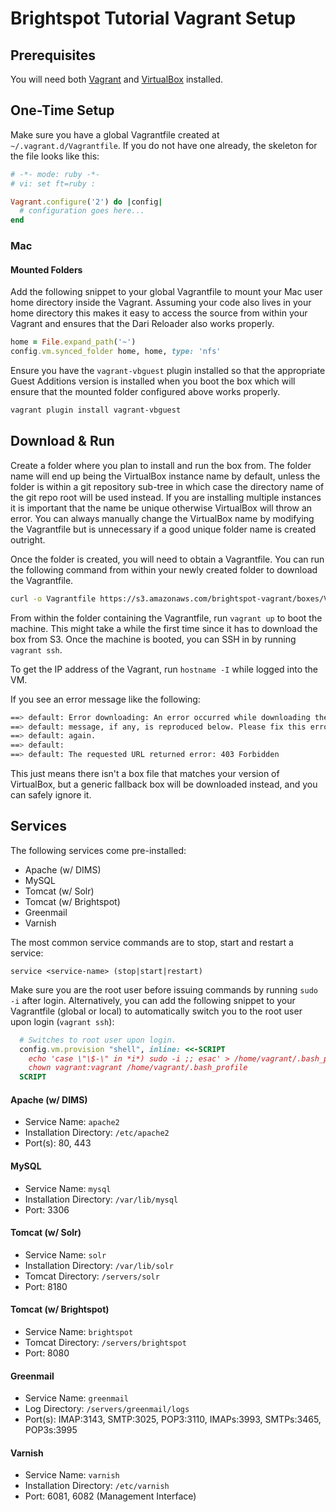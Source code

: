 # Brightspot Tutorial Vagrant Setup

## Prerequisites

You will need both [Vagrant](https://www.vagrantup.com/) and
[VirtualBox](https://www.virtualbox.org/) installed.

## One-Time Setup

Make sure you have a global Vagrantfile created at `~/.vagrant.d/Vagrantfile`.
If you do not have one already, the skeleton for the file looks like this:

```ruby
# -*- mode: ruby -*-
# vi: set ft=ruby :

Vagrant.configure('2') do |config|
  # configuration goes here...
end
```

### Mac

#### Mounted Folders

Add the following snippet to your global Vagrantfile to mount your Mac user home
directory inside the Vagrant. Assuming your code also lives in your home
directory this makes it easy to access the source from within your Vagrant and
ensures that the Dari Reloader also works properly.

```ruby
home = File.expand_path('~')
config.vm.synced_folder home, home, type: 'nfs'
```

Ensure you have the `vagrant-vbguest` plugin installed so that the appropriate
Guest Additions version is installed when you boot the box which will ensure
that the mounted folder configured above works properly.

```bash
vagrant plugin install vagrant-vbguest
```

## Download & Run

Create a folder where you plan to install and run the box from. The folder name
will end up being the VirtualBox instance name by default, unless the folder
is within a git repository sub-tree in which case the directory name of the
git repo root will be used instead. If you are installing multiple instances
it is important that the name be unique otherwise VirtualBox will throw an
error. You can always manually change the VirtualBox name by modifying the
Vagrantfile but is unnecessary if a good unique folder name is created outright.

Once the folder is created, you will need to obtain a Vagrantfile. You can run
the following command from within your newly created folder to download the
Vagrantfile.

```bash
curl -o Vagrantfile https://s3.amazonaws.com/brightspot-vagrant/boxes/Vagrantfile
```

From within the folder containing the Vagrantfile, run `vagrant up` to boot the
machine. This might take a while the first time since it has to download the
box from S3. Once the machine is booted, you can SSH in by running `vagrant ssh`.

To get the IP address of the Vagrant, run `hostname -I` while logged into the VM.

If you see an error message like the following:

```bash
==> default: Error downloading: An error occurred while downloading the remote file. The error
==> default: message, if any, is reproduced below. Please fix this error and try
==> default: again.
==> default: 
==> default: The requested URL returned error: 403 Forbidden
```

This just means there isn't a box file that matches your version of VirtualBox,
but a generic fallback box will be downloaded instead, and you can safely ignore
it.

## Services

The following services come pre-installed:

* Apache (w/ DIMS)
* MySQL
* Tomcat (w/ Solr)
* Tomcat (w/ Brightspot)
* Greenmail
* Varnish

The most common service commands are to stop, start and restart a service:

```
service <service-name> (stop|start|restart)
```

Make sure you are the root user before issuing commands by running `sudo -i`
after login. Alternatively, you can add the following snippet to your
Vagrantfile (global or local) to automatically switch you to the root user upon
login (`vagrant ssh`):

```ruby
  # Switches to root user upon login.
  config.vm.provision "shell", inline: <<-SCRIPT
    echo 'case \"\$-\" in *i*) sudo -i ;; esac' > /home/vagrant/.bash_profile
    chown vagrant:vagrant /home/vagrant/.bash_profile
  SCRIPT
```

#### Apache (w/ DIMS)

* Service Name: `apache2`
* Installation Directory: `/etc/apache2`
* Port(s): 80, 443

#### MySQL

* Service Name: `mysql`
* Installation Directory: `/var/lib/mysql`
* Port: 3306

#### Tomcat (w/ Solr)

* Service Name: `solr`
* Installation Directory: `/var/lib/solr`
* Tomcat Directory: `/servers/solr`
* Port: 8180

#### Tomcat (w/ Brightspot)

* Service Name: `brightspot`
* Tomcat Directory: `/servers/brightspot`
* Port: 8080

#### Greenmail

* Service Name: `greenmail`
* Log Directory: `/servers/greenmail/logs`
* Port(s): IMAP:3143, SMTP:3025, POP3:3110, IMAPs:3993, SMTPs:3465, POP3s:3995

#### Varnish

* Service Name: `varnish`
* Installation Directory: `/etc/varnish`
* Port: 6081, 6082 (Management Interface)
